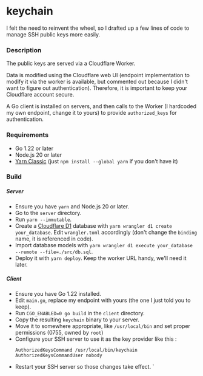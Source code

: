 # keychain
I felt the need to reinvent the wheel, so I drafted up a few lines of code to manage SSH public keys more easily.

### Description
The public keys are served via a Cloudflare Worker.

Data is modified using the Cloudflare web UI (endpoint implementation to modify it via the worker is available, but commented out because I didn't want to figure out authentication).
Therefore, it is important to keep your Cloudflare account secure.

A Go client is installed on servers, and then calls to the Worker (I hardcoded my own endpoint, change it to yours) to provide `authorized_keys` for authentication.

### Requirements
- Go 1.22 or later
- Node.js 20 or later
- [Yarn Classic](https://classic.yarnpkg.com/lang/en/) (just `npm install --global yarn` if you don't have it)

### Build
##### Server
  - Ensure you have `yarn` and Node.js 20 or later.
  - Go to the `server` directory.
  - Run `yarn --immutable`.
  - Create a [Cloudflare D1](https://developers.cloudflare.com/d1/) database with `yarn wrangler d1 create your_database`. Edit `wrangler.toml` accordingly (don't change the `binding` name, it is referenced in code).
  - Import database models with `yarn wrangler d1 execute your_database --remote --file=./src/db.sql`.
  - Deploy it with `yarn deploy`. Keep the worker URL handy, we'll need it later.

##### Client
  - Ensure you have Go 1.22 installed.
  - Edit `main.go`, replace my endpoint with yours (the one I just told you to keep).
  - Run `CGO_ENABLED=0 go build` in the `client` directory.
  - Copy the resulting `keychain` binary to your server.
  - Move it to somewhere appropriate, like `/usr/local/bin` and set proper permissions (0755, owned by `root`)
  - Configure your SSH server to use it as the key provider like this :
    ```
    AuthorizedKeysCommand /usr/local/bin/keychain
    AuthorizedKeysCommandUser nobody
    ```
  - Restart your SSH server so those changes take effect.
`
